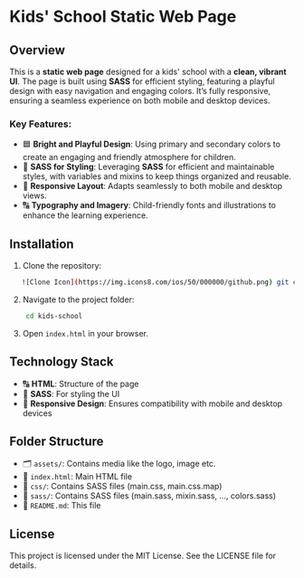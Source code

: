 # Kids' School Static Web Page

## Overview

This is a **static web page** designed for a kids' school with a **clean, vibrant UI**. The page is built using **SASS** for efficient styling, featuring a playful design with easy navigation and engaging colors. It’s fully responsive, ensuring a seamless experience on both mobile and desktop devices.

### Key Features:

- 🟦 **Bright and Playful Design**: Using primary and secondary colors to create an engaging and friendly atmosphere for children.
- 🎨 **SASS for Styling**: Leveraging **SASS** for efficient and maintainable styles, with variables and mixins to keep things organized and reusable.
- 📱 **Responsive Layout**: Adapts seamlessly to both mobile and desktop views.
- 🔠 **Typography and Imagery**: Child-friendly fonts and illustrations to enhance the learning experience.

## Installation

1. Clone the repository:

```bash
   ![Clone Icon](https://img.icons8.com/ios/50/000000/github.png) git clone https://github.com/shuaib-code/kids-school
```

2. Navigate to the project folder:

```bash
    cd kids-school
```

3. Open `index.html` in your browser.

## Technology Stack

- 🔠 **HTML**: Structure of the page
- 🎨 **SASS**: For styling the UI
- 📱 **Responsive Design**: Ensures compatibility with mobile and desktop devices

## Folder Structure

- 🗂️ `assets/`: Contains media like the logo, image etc.
- 📝 `index.html`: Main HTML file
- 🎨 `css/`: Contains SASS files (main.css, main.css.map)
- 🧰 `sass/`: Contains SASS files (main.sass, mixin.sass, ..., colors.sass)
- 📄 `README.md`: This file

## License

This project is licensed under the MIT License. See the LICENSE file for details.
